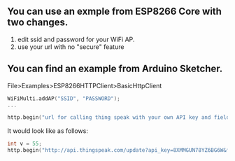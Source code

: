 
## You can use an exmple from ESP8266 Core with two changes.
1. edit ssid and password for your WiFi AP.
2. use your url with no "secure" feature

## You can find an example from Arduino Sketcher.

File>Examples>ESP8266HTTPClient>BasicHttpClient

``` C++
WiFiMulti.addAP("SSID", "PASSWORD");
...

http.begin("url for calling thing speak with your own API key and field value(s)");
```
It would look like as follows:
``` C++
int v = 55;
http.begin("http://api.thingspeak.com/update?api_key=8XMMGUN78YZ6BG6W&field1="+ String(v));

```
